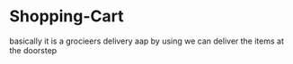 # Shopping-Cart
basically it is a grocieers delivery aap by using we can deliver the items at the doorstep
